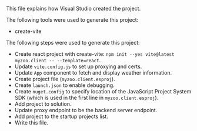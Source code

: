 This file explains how Visual Studio created the project.

The following tools were used to generate this project:
- create-vite

The following steps were used to generate this project:
- Create react project with create-vite: `npm init --yes vite@latest myzoo.client -- --template=react`.
- Update `vite.config.js` to set up proxying and certs.
- Update `App` component to fetch and display weather information.
- Create project file (`myzoo.client.esproj`).
- Create `launch.json` to enable debugging.
- Create `nuget.config` to specify location of the JavaScript Project System SDK (which is used in the first line in `myzoo.client.esproj`).
- Add project to solution.
- Update proxy endpoint to be the backend server endpoint.
- Add project to the startup projects list.
- Write this file.
